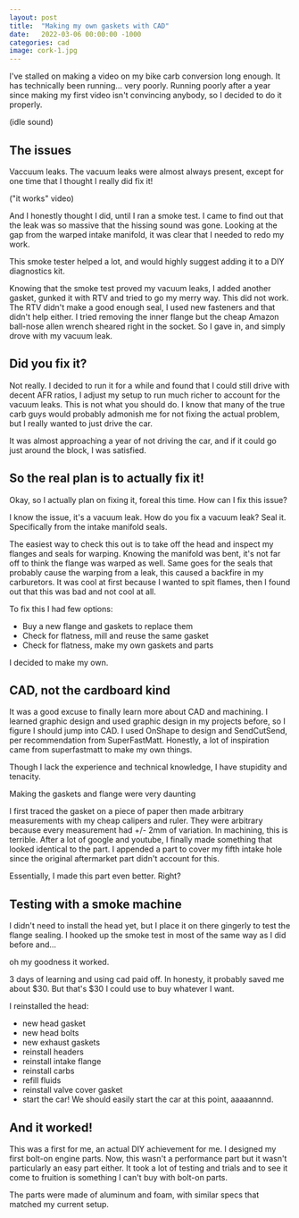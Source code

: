 ```yaml
---
layout: post
title:  "Making my own gaskets with CAD"
date:   2022-03-06 00:00:00 -1000
categories: cad
image: cork-1.jpg
---
```


I've stalled on making a video on my bike carb conversion long enough. It has technically been running...  very poorly. Running poorly after a year since making my first video isn't convincing anybody, so I decided to do it properly.

(idle sound)

## The issues

Vaccuum leaks. The vacuum leaks were almost always present, except for one time that I thought I really did fix it! 

("it works" video)

And I  honestly thought I did, until I ran a smoke test. I came to find out that the leak was so massive that the hissing sound was gone. Looking at the gap from the warped intake manifold, it was clear that I needed to redo my work.

This smoke tester helped a lot, and would highly suggest adding it to a DIY diagnostics kit.

Knowing that the smoke test proved my vacuum leaks, I added another gasket, gunked it with RTV and tried to go my merry way. This did not work. The RTV didn't make a good enough seal, I used new fasteners and that didn't help either. I tried removing the inner flange but the cheap Amazon ball-nose allen wrench sheared right in the socket. So I gave in, and simply drove with my vacuum leak.

## Did you fix it?

Not really. I decided to run it for a while and found that I could still drive with decent AFR ratios, I adjust my setup to run much richer to account for the vacuum leaks. This is not what you should do. I know that many of the true carb guys would probably admonish me for not fixing the actual problem, but I really wanted to just drive the car. 

It was almost approaching a year of not driving the car, and if it could go just around the block, I was satisfied.

## So the real plan is to actually fix it!

Okay, so I actually plan on fixing it, foreal this time. How can I fix this issue? 

I know the issue, it's a vacuum leak. How do you fix a vacuum leak? Seal it. Specifically from the intake manifold seals. 

The easiest way to check this out is to take off the head and inspect my flanges and seals for warping. Knowing the manifold was bent, it's not far off to think the flange was warped as well. Same goes for the seals that probably cause the warping from a leak, this caused a backfire in my carburetors. It was cool at first because I wanted to spit flames, then I found out that this was bad and not cool at all.

To fix this I had few options:
- Buy a new flange and gaskets to replace them
- Check for flatness, mill and reuse the same gasket
- Check for flatness, make my own gaskets and parts

I decided to make my own.

## CAD, not the cardboard kind

It was a good excuse to finally learn more about CAD and machining. I learned graphic design and used graphic design in my projects before, so I figure I should jump into CAD. I used OnShape to design and SendCutSend, per recommendation from SuperFastMatt. Honestly, a lot of inspiration came from superfastmatt to make my own things. 

Though I lack the experience and technical knowledge, I have stupidity and tenacity. 

Making the gaskets and flange were very daunting

I first traced the gasket on a piece of paper then made arbitrary measurements with my cheap calipers and ruler. They were arbitrary because every measurement had +/- 2mm of variation. In machining, this is terrible. After a lot of google and youtube, I finally made something that looked identical to the part. I appended a part to cover my fifth intake hole since the original aftermarket part didn't account for this. 

Essentially, I made this part even better. Right?

## Testing with a smoke machine

I didn't need to install the head yet, but I place it on there gingerly to test the flange sealing. I hooked up the smoke test in most of the same way as I did before and...

oh my goodness it worked.

3 days of learning and using cad paid off. In honesty, it probably saved me about $30. But that's $30 I could use to buy whatever I want.

I reinstalled the head:
- new head gasket
- new head bolts
- new exhaust gaskets
- reinstall headers
- reinstall intake flange
- reinstall carbs
- refill fluids
- reinstall valve cover gasket
- start the car!
We should easily start the car at this point, aaaaannnd.

## And it worked!

This was a first for me, an actual DIY achievement for me. I designed my first bolt-on engine parts. Now, this wasn't a performance part but it wasn't particularly an easy part either. It took a lot of testing and trials and to see it come to fruition is something I can't buy with bolt-on parts.

The parts were made of aluminum and foam, with similar specs that matched my current setup.

